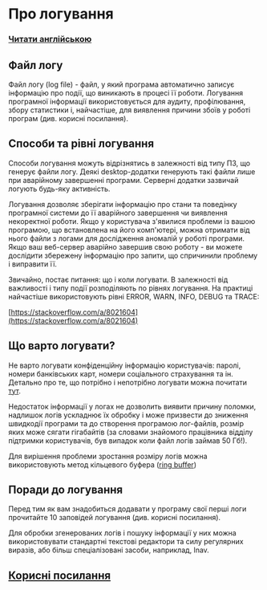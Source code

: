# Про логування

### [Читати англійською](./README.md)

## Файл логу

Файл логу (log file) - файл, у який програма автоматично записує інформацію про події, що виникають в процесі її роботи. Логування програмної інформації використовується для аудиту, профілювання, збору статистики і, найчастіше, для виявлення причини збоїв у роботі програм (див. корисні посилання).

## Способи та рівні логування

Способи логування можуть відрізнятись в залежності від типу ПЗ, що генерує файли логу. Деякі desktop-додатки генерують такі файли лише при аварійному завершенні програми. Серверні додатки зазвичай логують будь-яку активність.

Логування дозволяє зберігати інформацію про стани та поведінку програмної системи до її аварійного завершення чи виявлення некоректної роботи. Якщо у користувача з'явилися проблеми із вашою програмою, що встановлена на його комп'ютері, можна отримати від нього файли з логами для дослідження аномалій у роботі програми. Якщо ваш веб-сервер аварійно завершив свою роботу - ви можете дослідити збережену інформацію про запити, що спричинили проблему і виправити її.

Звичайно, постає питання: що і коли логувати. В залежності від важливості і типу події розподіляють по рівнях логування. На практиці найчастіше використовують рівні ERROR, WARN, INFO, DEBUG та TRACE:

[https://stackoverflow.com/a/8021604](https://stackoverflow.com/a/8021604)

## Що варто логувати?

Не варто логувати конфіденційну інформацію користувачів: паролі, номери банківських карт, номери соціального страхування та ін. Детально про те, що потрібно і непотрібно логувати можна почитати [тут](https://www.owasp.org/index.php/Logging_Cheat_Sheet).

Недостаток інформації у логах не дозволить виявити причину поломки, надлишок логів ускладнює їх обробку і може призвести до зниження швидкодії програми та до створення програмою лог-файлів, розмір яких може сягати гігабайтів (за словами знайомого працівника відділу підтримки користувачів, був випадок коли файл логів займав 50 Гб!).

Для вирішення проблеми зростання розміру логів можна використовують метод кільцевого буфера ([ring buffer](http://citeseerx.ist.psu.edu/viewdoc/download?doi=10.1.1.31.6746&rep=rep1&type=pdf))

## Поради до логування

Перед тим як вам знадобиться додавати у програму свої перші логи прочитайте 10 заповідей логування (див. корисні посилання).

Для обробки згенерованих логів і пошуку інформації у них можна використовувати стандартні текстові редактори та силу регулярних виразів, або більш спеціалізовані засоби, наприклад, lnav.

## [Корисні посилання](./useful-links.md)
